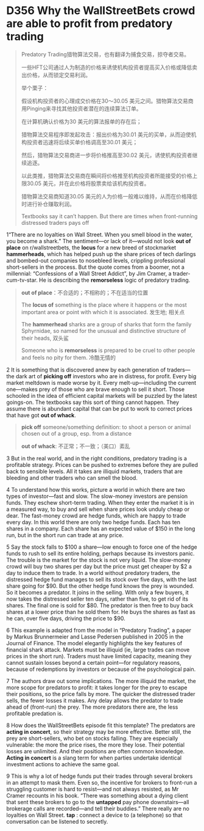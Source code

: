 # D356 Why the WallStreetBets crowd are able to profit from predatory trading
> Predatory Trading猎物算法交易，也有翻译为捕食交易，掠夺者交易。
 > 
> 一些HFT公司通过人为制造的价格来诱使机构投资者提高买入价格或降低卖出价格，从而锁定交易利润。
 > 
> 举个栗子：
 > 
> 假设机构投资者的心理成交价格在30～30.05 美元之间。猎物算法交易商用Pinging来寻找其他投资者潜在的连续算法订单。
 > 
> 在计算机确认价格为30 美元的算法报单的存在后；
 > 
> 猎物算法交易程序即发起攻击：报出价格为30.01 美元的买单，从而迫使机构投资者迅速将后续买单价格调高至30.01 美元；
 > 
> 然后，猎物算法交易商进一步将价格推高至30.02 美元，诱使机构投资者继续追逐。
 > 
> 以此类推，猎物算法交易商在瞬间将价格推至机构投资者所能接受的价格上限30.05 美元，并在此价格将股票卖给该机构投资者。
 > 
> 猎物算法交易商知道30.05 美元的人为价格一般难以维持，从而在价格降低时进行补仓赚取利润。
 > 
> Textbooks say it can’t happen. But there are times when front-running distressed traders pays off
 > 

1“There are no loyalties on Wall Street. When you smell blood in the water, you become a shark.” The sentiment—or lack of it—would not look **out of place** on r/wallstreetbets, the **locus** for a new breed of stockmarket **hammerheads**, which has helped push up the share prices of tech darlings and bombed-out companies to nosebleed levels, crippling professional short-sellers in the process. But the quote comes from a boomer, not a millennial: “Confessions of a Wall Street Addict”, by Jim Cramer, a trader-cum-tv-star. He is describing the **remorseless** logic of predatory trading.

> **out of place**：不合适的；不相称的；不在适当的位置
>
> The **locus of** something is the place where it happens or the most important area or point with which it is associated. 发生地; 相关点
>
> The **hammerhead** sharks are a group of sharks that form the family Sphyrnidae, so named for the unusual and distinctive structure of their heads, 双头鲨
>
> Someone who is **remorseless** is prepared to be cruel to other people and feels no pity for them. 冷酷无情的
>

2 It is something that is discovered anew by each generation of traders—the dark art of **picking off** investors who are in distress, for profit. Every big market meltdown is made worse by it. Every melt-up—including the current one—makes prey of those who are brave enough to sell it short. Those schooled in the idea of efficient capital markets will be puzzled by the latest goings-on. The textbooks say this sort of thing cannot happen. They assume there is abundant capital that can be put to work to correct prices that have got **out of whack**.

> **pick off** someone/something definition: to shoot a person or animal chosen out of a group, esp. from a distance
>
> **out of whack**: 不正常；不一致；（美口）紊乱
>

3 But in the real world, and in the right conditions, predatory trading is a profitable strategy. Prices can be pushed to extremes before they are pulled back to sensible levels. All it takes are illiquid markets, traders that are bleeding and other traders who can smell the blood.

4 To understand how this works, picture a world in which there are two types of investor—fast and slow. The slow-money investors are pension funds. They eschew short-term trading. When they enter the market it is in a measured way, to buy and sell when share prices look unduly cheap or dear. The fast-money crowd are hedge funds, which are happy to trade every day. In this world there are only two hedge funds. Each has ten shares in a company. Each share has an expected value of $150 in the long run, but in the short run can trade at any price.

5 Say the stock falls to $100 a share—low enough to force one of the hedge funds to rush to sell its entire holding, perhaps because its investors panic. The trouble is the market for the stock is not very liquid. The slow-money crowd will buy two shares per day but the price must get cheaper by $2 a day to induce them to trade. In a world without predatory traders, the distressed hedge fund manages to sell its stock over five days, with the last share going for $90.
But the other hedge fund knows the prey is wounded. So it becomes a predator. It joins in the selling. With only a few buyers, it now takes the distressed seller ten days, rather than five, to get rid of its shares. The final one is sold for $80. The predator is then free to buy back shares at a lower price than he sold them for. He buys the shares as fast as he can, over five days, driving the price to $90.

6 This example is adapted from the model in “Predatory Trading”, a paper by Markus Brunnermeier and Lasse Pedersen published in 2005 in the Journal of Finance. The model elegantly highlights the key features of financial shark attack. Markets must be illiquid (ie, large trades can move prices in the short run). Traders must have limited capacity, meaning they cannot sustain losses beyond a certain point—for regulatory reasons, because of redemptions by investors or because of the psychological pain.

7 The authors draw out some implications. The more illiquid the market, the more scope for predators to profit: it takes longer for the prey to escape their positions, so the price falls by more. The quicker the distressed trader sells, the fewer losses it makes. Any delay allows the predator to trade ahead of (front-run) the prey. The more predators there are, the less profitable predation is.

8 How does the WallStreetBets episode fit this template? The predators are **acting in concert**, so their strategy may be more effective. Better still, the prey are short-sellers, who bet on stocks falling. They are especially vulnerable: the more the price rises, the more they lose. Their potential losses are unlimited. And their positions are often common knowledge.
**Acting in concert** is a slang term for when parties undertake identical investment actions to achieve the same goal.

9 This is why a lot of hedge funds put their trades through several brokers in an attempt to mask them. Even so, the incentive for brokers to front-run a struggling customer is hard to resist—and not always resisted, as Mr Cramer recounts in his book. “There was something about a dying client that sent these brokers to go to the **untapped** pay phone downstairs—all brokerage calls are recorded—and tell their buddies.” There really are no loyalties on Wall Street.
**tap** : connect a device to (a telephone) so that conversation can be listened to secretly.

